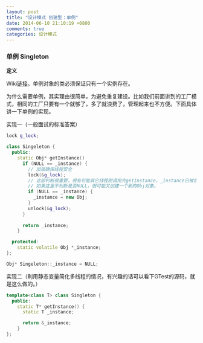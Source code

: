 ```yaml
---
layout: post
title: "设计模式 创建型：单例"
date: 2014-06-10 21:10:19 +0800
comments: true
categories: 设计模式
---
```

### 单例 Singleton
**定义**

Wiki[链接][1]。单例对象的类必须保证只有一个实例存在。

<!--more-->
为什么需要单例，其实理由很简单，为避免重复建设。比如我们前面讲到的工厂模式，相同的工厂只要有一个就够了，多了就浪费了，管理起来也不方便。下面具体讲一下单例的实现。

实现一（一般面试的标准答案）

```cpp
lock g_lock;

class Singeleton {
  public:
    static Obj* getInstance() 
      if (NULL == _instance) {
        // 加锁确保线程安全
        lock(&g_lock);
        // 这部判断很重要，很有可能其它线程刚调用完getInstance，_instance已被创建。
        // 如果这里不判断是否NULL，很可能又创建一个新的Obj对象。
        if (NULL == _instance) {
          _instance = new Obj;
        }
        unlock(&g_lock);
      }
      
      return _instance;
    }

  protected:
    static volatile Obj *_instance;
};

Obj* Singeleton::_instance = NULL;
```

实现二（利用静态变量简化多线程的情况，有兴趣的话可以看下GTest的源码，就是这么做的。）

```cpp
template<class T> class Singleton {
  public:
    static T* getInstance() {
      static T _instance;

      return &_instance;
    }   
};
```

[1]: http://zh.wikipedia.org/wiki/%E5%8D%95%E4%BE%8B%E6%A8%A1%E5%BC%8F